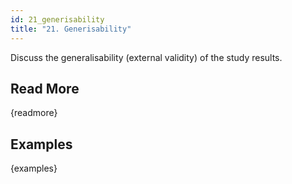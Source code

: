 ```yaml
---
id: 21_generisability
title: "21. Generisability"
---
```

Discuss the generalisability (external validity) of the study results.

## Read More

{readmore}

## Examples

{examples}